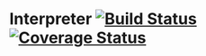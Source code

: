 # Interpreter [![Build Status](https://travis-ci.org/MrModder/Interpreter.svg?branch=master)](https://travis-ci.org/MrModder/Interpreter)[![Coverage Status](https://coveralls.io/repos/github/MrModder/Interpreter/badge.svg?branch=master)](https://coveralls.io/github/MrModder/Interpreter?branch=master)
